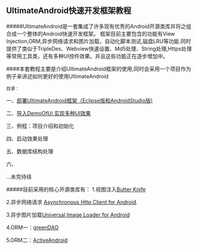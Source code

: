 UltimateAndroid快速开发框架教程
-----
#####UltimateAndroid是一套集成了许多现有优秀的Android开源类库并将之组合成一个整体的Android快速开发框架。
框架目前主要包含的功能有View Injection,ORM,异步网络请求和图片加载，自动化脚本测试,磁盘LRU等功能.同时提供了类似于TripleDes、Webview快速设置、Md5处理、String处理,Https处理等常用工具类，还有多种UI控件效果。并且这些功能正在逐步增加中。

####本套教程主要是介绍UltimateAndroid框架的使用,同时会采用一个项目作为例子来讲述如何更好的使用UltimateAndroid

``目录：``

一、[部署UltimateAndroid框架（Eclipse版和AndroidStudio版)](https://github.com/cymcsg/UltimateAndroid/blob/master/Tutorials/Chapter1_zh.md)

二、[导入DemoOfUi,实现多种UI效果](https://github.com/cymcsg/UltimateAndroid/blob/master/Tutorials/Chapter2_zh.md)

三、例程：项目介绍和初始化

四、启动效果处理

五、数据库结构处理

六、

...未完待续


#####目前采用的核心开源类库有：
1.视图注入[Butter Knife][1] 

2.异步网络请求 [Asynchronous Http Client for Android][2].

3.异步图片加载[Universal Image Loader for Android][3]

4.ORM一：[greenDAO][4]

5.ORM二：[ActiveAndroid][5]



 [1]: https://github.com/JakeWharton/butterknife
 [2]: https://github.com/loopj/android-async-http
 [3]: https://github.com/nostra13/Android-Universal-Image-Loader
 [4]: https://github.com/greenrobot/greenDAO
 [5]: https://github.com/pardom/ActiveAndroid
